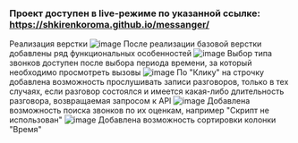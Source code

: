 ### Проект доступен в live-режиме по указанной ссылке: https://shkirenkoroma.github.io/messanger/
Реализация верстки
![image](https://user-images.githubusercontent.com/61347452/224052612-334b603a-2cc7-4fd9-9040-18e99d1dcbfa.png)
После реализации базовой верстки добавлены ряд функциональных особенностей
![image](https://user-images.githubusercontent.com/61347452/224052775-4c1b07c2-262d-49f3-922f-e719df21e20a.png)
Выбор типа звонков доступен после выбора периода времени, за который необходимо просмотреть вызовы
![image](https://user-images.githubusercontent.com/61347452/224052942-391f8790-9b30-44d2-99e5-db53016f2b0b.png)
По "Клику" на строчку добавлена возможность прослушивать записи разговоров, только в тех случаях, если разговор состоялся и имеется какая-либо длительность разговора, возвращаемая запросом к API 
![image](https://user-images.githubusercontent.com/61347452/224053209-2cfc5d15-7651-4aec-86b7-bf3270257b02.png)
Добавлена возможность поиска звонков по их оценкам, например "Скрипт не использован"
![image](https://user-images.githubusercontent.com/61347452/224053330-af2cb05d-ee95-46eb-8f64-89c8af41739d.png)
Добавлена возможность сортировки колонки "Время"
